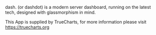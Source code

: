 dash. (or dashdot) is a modern server dashboard, running on the latest tech, designed with glassmorphism in mind.

This App is supplied by TrueCharts, for more information please visit https://truecharts.org
